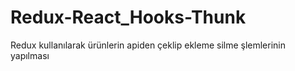 # Redux-React_Hooks-Thunk
Redux kullanılarak ürünlerin apiden çeklip ekleme silme şlemlerinin yapılması
